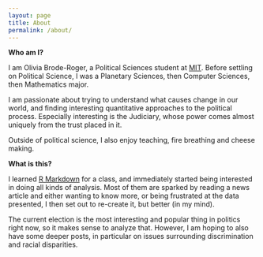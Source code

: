 ```yaml
---
layout: page
title: About
permalink: /about/
---
```


**Who am I?**

I am Olivia Brode-Roger, a Political Sciences student at [MIT](http://web.mit.edu/).
Before settling on Political Science, I was a Planetary Sciences, then Computer Sciences, then Mathematics major.

I am passionate about trying to understand what causes change in our world, and finding interesting quantitative approaches to the political process.
Especially interesting is the Judiciary, whose power comes almost uniquely from the trust placed in it.

Outside of political science, I also enjoy teaching, fire breathing and cheese making.

**What is this?**

I learned [R Markdown](http://rmarkdown.rstudio.com/) for a class, and immediately started being interested in doing all kinds of analysis.
Most of them are sparked by reading a news article and either wanting to know more, or being frustrated at the data presented, I then set out to re-create it, but better (in my mind).

The current election is the most interesting and popular thing in politics right now, so it makes sense to analyze that.
However, I am hoping to also have some deeper posts, in particular on issues surrounding discrimination and racial disparities.

